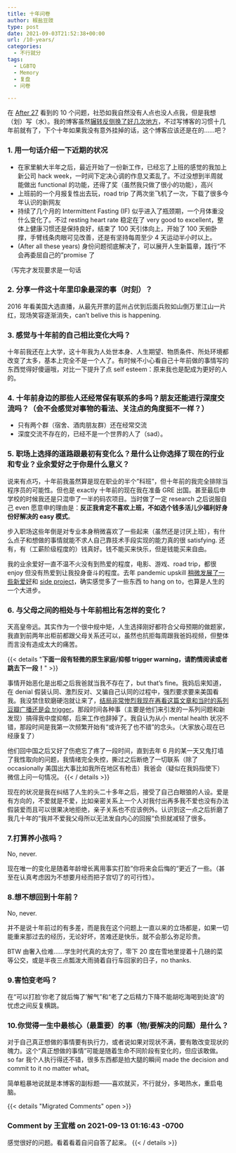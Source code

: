 ```yaml
---
title: 十年问卷
author: 椒盐豆豉
type: post
date: 2021-09-03T21:52:38+00:00
url: /10-years/
categories:
  - 不行就分
tags:
  - LGBTQ
  - Memory
  - 复盘
  - 问卷

---
```

在 [After 27](https://www.after27.me/blog/reflections-2021) 看到的 10 个问题，社恐如我自然没有人点也没人点我，但是我想（划）写（水）。我的博客虽然[辗转反侧换了好几次地方](../hello-world-its-me-again/)，不过写博客的习惯十几年前就有了，下个十年如果我没有意外挂掉的话，这个博客应该还是在的……吧？

### **1. 用一句话介绍一下近期的状况**

- 在家里躺大半年之后，最近开始了一份新工作，已经忘了上班的感觉的我加上新公司 hack week，一时间下定决心调的作息又紊乱了。不过没想到半周就能做出 functional 的功能，还得了奖（虽然我只做了很小的功能），高兴
- 上班前的一个月报复性出去玩，road trip 了两次坐飞机了一次，下载了很多今年认识的新网友
- 持续了几个月的 Intermittent Fasting (IF) 似乎进入了瓶颈期，一个月体重没什么变化了。不过 resting heart rate 稳定在了 very good to excellent，整体上健康习惯还是保持良好，结束了 100 天引体向上，开始了 100 天俯卧撑，手臂线条肉眼可见改善，还是有坚持每周至少 4 天运动半小时以上。
- (After all these years) 身份问题彻底解决了，可以展开人生新篇章，践行“不会再委屈自己的”promise 了

（写完才发现要求是一句话

### **2. 分享一件这十年里印象最深的事（时刻）？**

2016 年看美国大选直播，从最先开票的蓝州占优到后面兵败如山倒万里江山一片红，现场笑容逐渐消失，can’t belive this is happening.

### **3. 感觉与十年前的自己相比变化大吗？**

十年前我还在上大学，这十年我为人处世本身、人生期望、物质条件、所处环境都改变了太多，基本上完全不是一个人了。有时候不小心看自己十年前做的事情写的东西觉得好傻逼哦，对比一下提升了点 self esteem：原来我也是配成为更好的人的。

### **4. 十年前身边的那些人还经常保有联系的多吗？朋友还能进行深度交流吗？（会不会感觉对事物的看法、关注点的角度挺不一样？）**

- 只有两个群（宿舍、酒肉朋友群）还在经常交流
- 深度交流不存在的，已经不是一个世界的人了（sad）。

### **5. 职场上选择的道路跟最初有变化么？是什么让你选择了现在的行业和专业？业余爱好之于你是什么意义？**

说来有点巧，十年前我虽然算是现在职业的半个”科班”，但十年前的我完全排除当程序员的可能性。但也是 exactly 十年前的现在我在准备 GRE 出国。甚至最后申学校的时候我还是只混申了一半的码农项目。当时做了一定 research 之后说服自己 even 愿意申的理由是：**反正我肯定不喜欢上班，不如选个钱多活儿少福利好身份好解决的 easy 模式**。

步入职场这些年倒是对专业本身稍微喜欢了一些起来（虽然还是讨厌上班），有什么点子和想做的事情就能不求人自己靠技术手段实现的能力真的很 satisfying. 还有，有（工薪阶级程度的）钱真好。钱不能买来快乐，但是钱能买来自由。

我的业余爱好一直不温不火没有到热爱的程度，电影、游戏、road trip，都很 enjoy 但没有热爱到让我投身奋斗的程度。去年 pandemic upskill [稍微发展了一些新爱好](../100-days-of-pixel-art/)和 [side project](../2020-side-project-recap/)，确实感觉多了一些东西 to hang on to，也算是人生的一个大进步。

### **6. 与父母之间的相处与十年前相比有怎样的变化？**

天高皇帝远。其实作为一个很中规中矩，人生选择刚好都符合父母预期的做题家，我直到前两年出柜前都跟父母关系还可以，虽然也抗拒每周跟我爸妈视频，但整体而言没有造成太大的痛苦。

{{< details "**下面一段有轻微的原生家庭/抑郁 trigger warning，请酌情阅读或者跳去下一段！**" >}}

事情开始恶化是出柜之后我爸就当我不存在了，but that’s fine。我妈后来知道，在 denial 假装认同、激烈反对、又骗自己认同的过程中，强烈要求要来美国看我。我没禁住软磨硬泡就让来了，[结局非常惨烈我现在再看这篇文章和当时的系列豆瓣广播还是会 trigger](../me-partner-arguing-with-my-mom/)。那段时间各种事（主要是他们来引发的一系列问题和新发现）搞得我中度抑郁，后来工作也辞掉了。我自认为从小 mental health 状况不错，那段时间是我第一次频繁开始有“或许死了也不错”的念头。（大家放心现在已经康复了）

他们回中国之后又好了伤疤忘了疼了一段时间，直到去年 6 月的某一天又鬼打墙了我性取向的问题，我情绪完全失控，撕过之后断绝了一切联系（除了 occasionally 美国出大事比如我所在地区有枪击）我爸会（疑似在我妈指使下）微信上问一句情况。
{{< / details  >}}

现在的状况是我在纠结了人生的头二十多年之后，接受了自己白眼狼的人设。爱是有方向的，不爱就是不爱，比如亲密关系上一个人对我付出再多我不爱也没有办法假装爱而且可以很果决地拒绝，亲子关系也不应该例外。认识到这一点之后折磨了我几十年的“我并不爱我父母所以无法发自内心的回报“负担就减轻了很多。

### **7.打算养小孩吗？**

No, never.

现在唯一的变化是随着年龄增长离用事实打脸”你将来会后悔的“更近了一些。（甚至在认真考虑因为不想要月经而把子宫切了的可行性）。

### **8.想不想回到十年前？**

No, never.

并不是说十年前过的有多差，而是我在这个问题上一直以来的立场都是，如果一切能重来那过去的经历，无论好坏，苦难还是快乐，就不会那么弥足珍贵。

BTW 由奢入俭难……学生时代真的太穷了，零下 20 度在雪地里提着十几磅的菜等公交，或是半夜三点瓢泼大雨骑着自行车回家的日子，no thanks.

### **9.害怕变老吗？**

在“可以打脸’你老了就后悔了’解气”和“老了之后精力下降不能胡吃海喝到处浪”的忧虑之间反复横跳。

### **10.你觉得一生中最核心（最重要）的事（物/要解决的问题）是什么？**

对于自己真正想做的事情要有执行力，或者说如果对现状不满，要有敢改变现状的魄力。这个“真正想做的事情”可能是随着生命不同阶段有变化的，但应该敢做。so far 我个人执行得还不错，很多东西都是拍大腿的瞬间 made the decision and commit to it no matter what。

简单粗暴地说就是本博客的副标题——喜欢就买，不行就分，多喝热水，重启电脑。



{{< details "Migrated Comments" open >}}

### Comment by 王宜楷 on 2021-09-13 01:16:43 -0700
感觉很好的问题。看着看着自问自答了起来。
{{< / details >}}